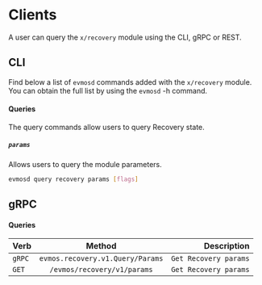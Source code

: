<!--
order: 5
title: "Recovery clients"
parent:
  title: "recovery"
-->

# Clients

A user can query the `x/recovery` module using the CLI, gRPC or REST.

## CLI

Find below a list of `evmosd` commands added with the `x/recovery` module. You can obtain the full list by using the `evmosd` -h command.

#### Queries

The query commands allow users to query Recovery state.

##### `params`

Allows users to query the module parameters.

```bash
evmosd query recovery params [flags]
```

## gRPC

#### Queries

| Verb   |              Method              |           Description |
| ------ | :------------------------------: | --------------------: |
| `gRPC` | `evmos.recovery.v1.Query/Params` | `Get Recovery params` |
| `GET`  |   `/evmos/recovery/v1/params`    | `Get Recovery params` |
